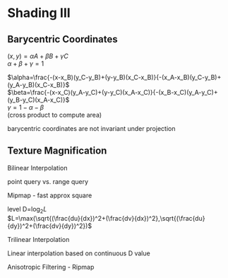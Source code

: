 # Shading III

## Barycentric Coordinates

$(x,y)=\alpha A+\beta B+\gamma C$  
$\alpha+\beta+\gamma=1$

$\alpha=\frac{-(x-x_B)(y_C-y_B)+(y-y_B)(x_C-x_B)}{-(x_A-x_B)(y_C-y_B)+(y_A-y_B)(x_C-x_B)}$  
$\beta=\frac{-(x-x_C)(y_A-y_C)+(y-y_C)(x_A-x_C)}{-(x_B-x_C)(y_A-y_C)+(y_B-y_C)(x_A-x_C)}$  
$\gamma=1-\alpha-\beta$  
(cross product to compute area)

barycentric coordinates are not invariant under projection

## Texture Magnification

Bilinear Interpolation

point query vs. range query

Mipmap - fast approx square

level D=$\log_2 L$  
$L=\max(\sqrt{(\frac{du}{dx})^2+(\frac{dv}{dx})^2},\sqrt{(\frac{du}{dy})^2+(\frac{dv}{dy})^2})$

Trilinear Interpolation

Linear interpolation based on continuous D value

Anisotropic Filtering - Ripmap
